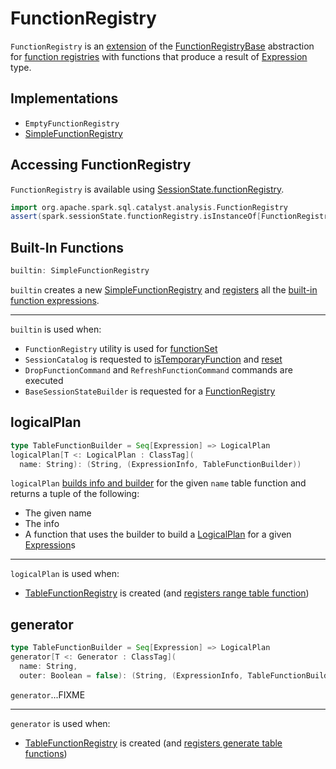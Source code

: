 # FunctionRegistry

`FunctionRegistry` is an [extension](#contract) of the [FunctionRegistryBase](FunctionRegistryBase.md) abstraction for [function registries](#implementations) with functions that produce a result of [Expression](expressions/Expression.md) type.

## Implementations

* `EmptyFunctionRegistry`
* [SimpleFunctionRegistry](SimpleFunctionRegistry.md)

## Accessing FunctionRegistry

`FunctionRegistry` is available using [SessionState.functionRegistry](SessionState.md#functionRegistry).

```scala
import org.apache.spark.sql.catalyst.analysis.FunctionRegistry
assert(spark.sessionState.functionRegistry.isInstanceOf[FunctionRegistry])
```

## <span id="builtin"> Built-In Functions

```scala
builtin: SimpleFunctionRegistry
```

`builtin` creates a new [SimpleFunctionRegistry](SimpleFunctionRegistry.md) and [registers](SimpleFunctionRegistryBase.md#internalRegisterFunction) all the [built-in function expressions](#expressions).

---

`builtin` is used when:

* `FunctionRegistry` utility is used for [functionSet](#functionSet)
* `SessionCatalog` is requested to [isTemporaryFunction](SessionCatalog.md#isTemporaryFunction) and [reset](SessionCatalog.md#reset)
* `DropFunctionCommand` and `RefreshFunctionCommand` commands are executed
* `BaseSessionStateBuilder` is requested for a [FunctionRegistry](BaseSessionStateBuilder.md#functionRegistry)

## <span id="logicalPlan"> logicalPlan

```scala
type TableFunctionBuilder = Seq[Expression] => LogicalPlan
logicalPlan[T <: LogicalPlan : ClassTag](
  name: String): (String, (ExpressionInfo, TableFunctionBuilder))
```

`logicalPlan` [builds info and builder](FunctionRegistryBase.md#build) for the given `name` table function and returns a tuple of the following:

* The given name
* The info
* A function that uses the builder to build a [LogicalPlan](logical-operators/LogicalPlan.md) for a given [Expression](expressions/Expression.md)s

---

`logicalPlan` is used when:

* [TableFunctionRegistry](TableFunctionRegistry.md) is created (and [registers range table function](TableFunctionRegistry.md#logicalPlans))

## <span id="generator"> generator

```scala
type TableFunctionBuilder = Seq[Expression] => LogicalPlan
generator[T <: Generator : ClassTag](
  name: String,
  outer: Boolean = false): (String, (ExpressionInfo, TableFunctionBuilder))
```

`generator`...FIXME

---

`generator` is used when:

* [TableFunctionRegistry](TableFunctionRegistry.md) is created (and [registers generate table functions](TableFunctionRegistry.md#logicalPlans))
